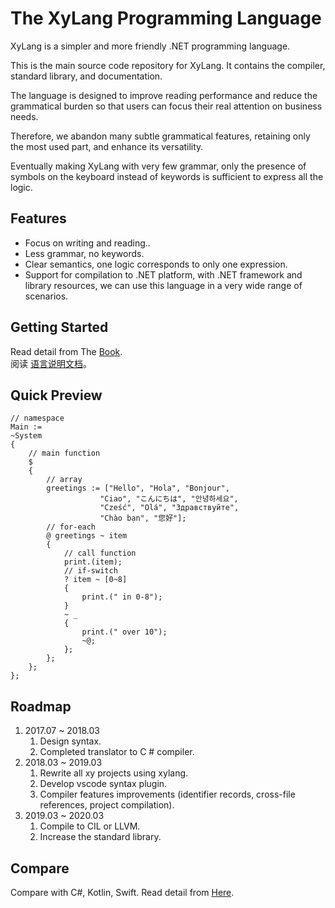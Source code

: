 # The XyLang Programming Language
XyLang is a simpler and more friendly .NET programming language.  

This is the main source code repository for XyLang. It contains the compiler, standard library, and documentation.

The language is designed to improve reading performance and reduce the grammatical burden so that users can focus their real attention on business needs.

Therefore, we abandon many subtle grammatical features, retaining only the most used part, and enhance its versatility.

Eventually making XyLang with very few grammar, only the presence of symbols on the keyboard instead of keywords is sufficient to express all the logic.

## Features
+ Focus on writing and reading..
+ Less grammar, no keywords.
+ Clear semantics, one logic corresponds to only one expression.
+ Support for compilation to .NET platform, with .NET framework and library resources, we can use this language in a very wide range of scenarios.

## Getting Started
Read detail from The [Book](./book-en/introduction.md).  
阅读 [语言说明文档](./book-zh/介绍.md)。

## Quick Preview
```
// namespace
Main :=
~System
{
    // main function
    $  
    {
        // array
        greetings := ["Hello", "Hola", "Bonjour",
                    "Ciao", "こんにちは", "안녕하세요",
                    "Cześć", "Olá", "Здравствуйте",
                    "Chào bạn", "您好"];
        // for-each
        @ greetings ~ item
        {
            // call function
            print.(item);
            // if-switch
            ? item ~ [0~8] 
            {
                print.(" in 0-8");
            }
            ~ _
            {
                print.(" over 10");
                ~@;
            };
        };
    };
};
```
## Roadmap
1. 2017.07 ~ 2018.03 
    1. Design syntax.
    1. Completed translator to C # compiler.
1. 2018.03 ~ 2019.03
    1. Rewrite all xy projects using xylang.
    1. Develop vscode syntax plugin.
    1. Compiler features improvements (identifier records, cross-file references, project compilation).
1. 2019.03 ~ 2020.03
    1. Compile to CIL or LLVM.
    1. Increase the standard library.
## Compare
Compare with C#, Kotlin, Swift.
Read detail from [Here](./Compare.md).  